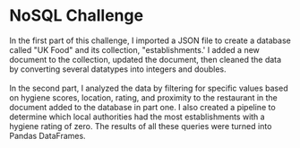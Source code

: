 # NoSQL Challenge
In the first part of this challenge, I imported a JSON file to create a database called "UK Food" and its collection, "establishments.' I added a new document to the collection, updated the document, then cleaned the data by converting several datatypes into integers and doubles.<br/><br/>
In the second part, I analyzed the data by filtering for specific values based on hygiene scores, location, rating, and proximity to the restaurant in the document added to the database in part one. I also created a pipeline to determine which local authorities had the most establishments with a hygiene rating of zero. The results of all these queries were turned into Pandas DataFrames.
